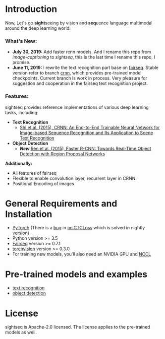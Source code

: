 # Introduction

Now, Let's go **sight**seeing by vision and **seq**uence language multimodal around the deep learning world.

### What's New:

- **July 30, 2019:** Add faster rcnn models. And I rename this repo from *image-captioning* to *sightseq*, this is the last time I rename this repo, I promise.
- **June 11, 2019:** I rewrite the text recognition part base on [fairseq](https://github.com/pytorch/fairseq). Stable version refer to branch [crnn](https://github.com/zhiqwang/image-captioning/tree/crnn), which provides pre-trained model checkpoints. Current branch is work in process. Very pleasure for suggestion and cooperation in the fairseq text recognition project.

### Features:
sightseq provides reference implementations of various deep learning tasks, including:

- **Text Recognition**
  - [Shi et al. (2015), CRNN: An End-to-End Trainable Neural Network for Image-based Sequence Recognition and Its Application to Scene Text Recognition](https://arxiv.org/abs/1507.05717)
- **Object Detection**
  - **_New_** [Ren et al. (2015), Faster R-CNN: Towards Real-Time Object Detection with Region Proposal Networks](https://arxiv.org/abs/1506.01497)

**Additionally:**
- All features of fairseq
- Flexible to enable convolution layer, recurrent layer in CRNN
- Positional Encoding of images

# General Requirements and Installation
- [PyTorch](http://pytorch.org/) (There is a [bug](https://github.com/pytorch/pytorch/pull/21244) in [nn.CTCLoss](https://pytorch.org/docs/master/nn.html#ctcloss) which is solved in nightly version)
- Python version >= 3.5
- [Fairseq](https://github.com/pytorch/fairseq) version >= 0.7.1
- [torchvision](https://github.com/pytorch/vision) version >= 0.3.0
- For training new models, you'll also need an NVIDIA GPU and [NCCL](https://github.com/NVIDIA/nccl)

# Pre-trained models and examples
- [text recognition](examples/text_recognition)
- [object detection](examples/object_detection)

# License
sightseq is Apache-2.0 licensed.
The license applies to the pre-trained models as well.
